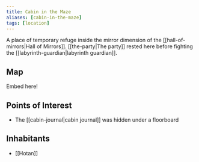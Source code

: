 ```yaml
---
title: Cabin in the Maze
aliases: [cabin-in-the-maze]
tags: [location]
---
```

A place of temporary refuge inside the mirror dimension of the [[hall-of-mirrors|Hall of Mirrors]]. [[the-party|The party]] rested here before fighting the [[labyrinth-guardian|labyrinth guardian]].

## Map
Embed here!

## Points of Interest
- The [[cabin-journal|cabin journal]] was hidden under a floorboard

## Inhabitants
- [[Hotan]]